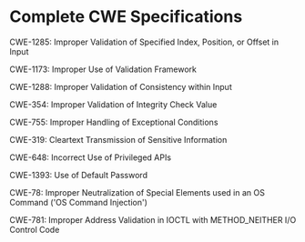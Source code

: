 

# Complete CWE Specifications

CWE-1285: Improper Validation of Specified Index, Position, or Offset in Input

CWE-1173: Improper Use of Validation Framework

CWE-1288: Improper Validation of Consistency within Input

CWE-354: Improper Validation of Integrity Check Value

CWE-755: Improper Handling of Exceptional Conditions

CWE-319: Cleartext Transmission of Sensitive Information

CWE-648: Incorrect Use of Privileged APIs

CWE-1393: Use of Default Password

CWE-78: Improper Neutralization of Special Elements used in an OS Command ('OS Command Injection')

CWE-781: Improper Address Validation in IOCTL with METHOD_NEITHER I/O Control Code